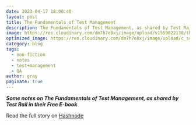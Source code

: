 ```yaml
---
date: 2023-04-17 18:00:40
layout: post
title: The Fundamentals of Test Management
description: The Fundamentals of Test Management, as shared by Test Rail in their Free E-book
image: https://res.cloudinary.com/dm7h7e8xj/image/upload/v1559822138/theme9_v273a9.jpg
optimized_image: https://res.cloudinary.com/dm7h7e8xj/image/upload/c_scale,w_380/v1559822138/theme9_v273a9.jpg
category: blog
tags:
  - non-fiction
  - notes
  - test+management
  - QA
author: gray
paginate: true
---
```


***Some notes on The Fundamentals of Test Management, as shared by Test Rail in their Free E-book***


Read the full story on [Hashnode](https://digracesion.hashnode.dev/the-fundamentals-of-test-management)
